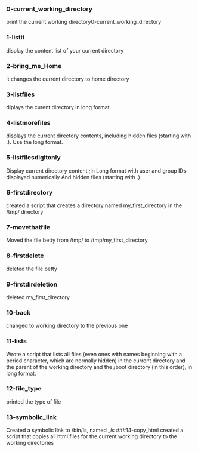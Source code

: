 ### 0-current_working_directory
print the current working directory0-current_working_directory 
### 1-listit
display the content list of your current directory
### 2-bring_me_Home 
it changes the current directory to home directory 
### 3-listfiles
diplays the curent directory in long format
### 4-listmorefiles 
displays the current  directory contents, including hidden files (starting with .). Use the long format.
### 5-listfilesdigitonly
 Display current directory content ;in Long format with user and group IDs displayed numerically And hidden files (starting with .)
### 6-firstdirectory 
created a script that creates a directory named my_first_directory in the /tmp/ directory
### 7-movethatfile
 Moved the file betty from /tmp/ to /tmp/my_first_directory
### 8-firstdelete
deleted the file betty
### 9-firstdirdeletion
deleted my_first_directory
### 10-back 
changed to working directory to the previous one  
### 11-lists
Wrote a script that lists all files (even ones with names beginning with a period character, which are normally hidden) in the current directory and the parent of the working directory and the /boot directory (in this order), in long format.
### 12-file_type
printed the type of file
### 13-symbolic_link
Created a symbolic link to /bin/ls, named __ls_
###14-copy_html
created a script that copies all html files for the current working directory to the working directories 

